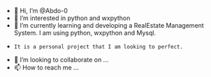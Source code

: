 - 👋 Hi, I’m @Abdo-0
- 👀 I’m interested in python and wxpython
- 🌱 I’m currently learning and developing a RealEstate Management System. I am using python, wxpython and Mysql. 
-     It is a personal project that I am looking to perfect.
- 💞️ I’m looking to collaborate on ...
- 📫 How to reach me ...

<!---
Abdo-0/Abdo-0 is a ✨ special ✨ repository because its `README.md` (this file) appears on your GitHub profile.
You can click the Preview link to take a look at your changes.
--->
